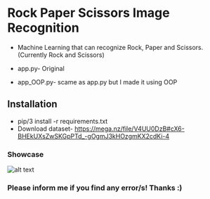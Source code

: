 # Rock Paper Scissors Image Recognition

- Machine Learning that can recognize Rock, Paper and Scissors. (Currently Rock and Scissors)


- app.py- Original
- app_OOP.py- scame as app.py but I made it using OOP


## Installation
- pip/3 install -r requirements.txt
- Download dataset- https://mega.nz/file/V4UU0DzB#cX6-BHEkUXsZwSKGpPTd_-gOgmJ3kHOzgmKX2cdKi-4



### Showcase

![alt text](https://www.bogan.cool/api/uploads/show/1)


### Please inform me if you find any error/s! Thanks :)
